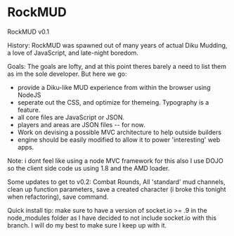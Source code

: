 RockMUD
=======

RockMUD v0.1

History:
RockMUD was spawned out of many years of actual Diku Mudding, a love of JavaScript, and
late-night boredom. 

Goals:
The goals are lofty, and at this point theres barely a need to list them as im the sole
developer. But here we go:

* provide a Diku-like MUD experience from within the browser using NodeJS
* seperate out the CSS, and optimize for themeing. Typography is a feature.
* all core files are JavaScript or JSON.
* players and areas are JSON files -- for now.
* Work on devising a possible MVC architecture to help outside builders
* engine should be easily modified to allow it to power 'interesting' web apps.

Note: i dont feel like using a node MVC framework for this also I use DOJO so
the client side code us using 1.8 and the AMD loader. 

Some updates to get to v0.2:
Combat Rounds, 
All 'standard' mud channels, 
clean up function parameters, 
save a created character (i broke this tonight when refactoring),
save command.

Quick install tip: make sure to have a version of socket.io >= .9 in the node_modules folder
as I have decided to not include socket.io with this branch. I will do my best to make sure
I keep up with it.
